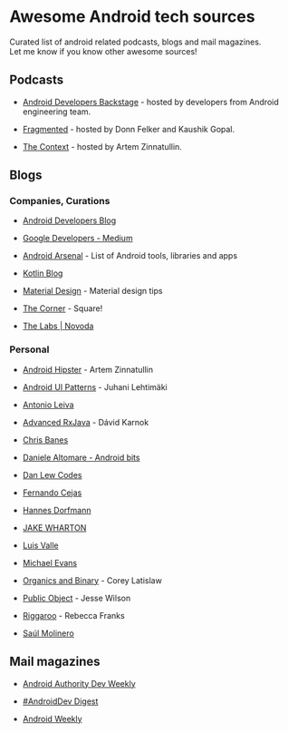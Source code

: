 # Awesome Android tech sources

Curated list of android related podcasts, blogs and mail magazines.  
Let me know if you know other awesome sources!

## Podcasts

- [Android Developers Backstage](http://androidbackstage.blogspot.jp/) - hosted by developers from Android engineering team.

- [Fragmented](http://www.fragmentedpodcast.com/) - hosted by Donn Felker and Kaushik Gopal.

- [The Context](https://github.com/artem-zinnatullin/TheContext-Podcast) - hosted by Artem Zinnatullin.

## Blogs

### Companies, Curations

- [Android Developers Blog](http://android-developers.blogspot.com/)

- [Google Developers - Medium](https://medium.com/google-developers)

- [Android Arsenal](http://android-arsenal.com/) - List of Android tools, libraries and apps

- [Kotlin Blog](http://blog.jetbrains.com/kotlin)

- [Material Design](http://www.materialdoc.com/) - Material design tips

- [The Corner](http://corner.squareup.com) - Square!

- [The Labs | Novoda](https://www.novoda.com/blog/)

### Personal

- [Android Hipster](http://artemzin.com/blog/) - Artem Zinnatullin

- [Android UI Patterns](http://www.androiduipatterns.com/) - Juhani Lehtimäki

- [Antonio Leiva](http://antonioleiva.com)

- [Advanced RxJava](http://akarnokd.blogspot.jp/) - Dávid Karnok

- [Chris Banes](http://chris.banes.me/)

- [Daniele Altomare - Android bits](http://www.fasteque.com)

- [Dan Lew Codes](http://blog.danlew.net/)

- [Fernando Cejas](http://fernandocejas.com)

- [Hannes Dorfmann](http://hannesdorfmann.com/)

- [JAKE WHARTON](http://jakewharton.com/)

- [Luis Valle](http://lgvalle.xyz/)

- [Michael Evans](http://michaelevans.org/)

- [Organics and Binary](http://coreylatislaw.com) - Corey Latislaw

- [Public Object](https://publicobject.com/) - Jesse Wilson

- [Riggaroo](http://riggaroo.co.za) - Rebecca Franks

- [Saúl Molinero](http://saulmm.github.com/)

## Mail magazines

- [Android Authority Dev Weekly](http://www.androidauthority.com/newsletter/)

- [#AndroidDev Digest](https://www.androiddevdigest.com/)

- [Android Weekly](http://androidweekly.net/)
